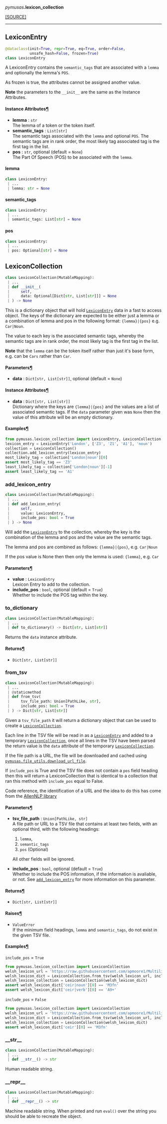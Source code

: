 <div className="source-div">
 <p><i>pymusas</i><strong>.lexicon_collection</strong></p>
 <p><a className="sourcelink" href="https://github.com/UCREL/pymusas/blob/main/pymusas/lexicon_collection.py">[SOURCE]</a></p>
</div>
<div></div>

---

<a id="pymusas.lexicon_collection.LexiconEntry"></a>

## LexiconEntry

```python
@dataclass(init=True, repr=True, eq=True, order=False,
           unsafe_hash=False, frozen=True)
class LexiconEntry
```

A LexiconEntry contains the `semantic_tags` that are associated with a
`lemma` and optionally the lemma's `POS`.

As frozen is true, the attributes cannot be assigned another value.

**Note** the parameters to the `__init__` are the same as the Instance
Attributes.

<h4 id="lexiconentry.instance_attributes">Instance Attributes<a className="headerlink" href="#lexiconentry.instance_attributes" title="Permanent link">&para;</a></h4>


- __lemma__ : `str` <br/>
    The lemma of a token or the token itself.
- __semantic\_tags__ : `List[str]` <br/>
    The semantic tags associated with the `lemma` and optional `POS`.
    The semantic tags are in rank order, the most likely tag associated
    tag is the first tag in the list.
- __pos__ : `str`, optional (default = `None`) <br/>
    The Part Of Speech (POS) to be associated with the `lemma`.

<a id="pymusas.lexicon_collection.LexiconEntry.lemma"></a>

#### lemma

```python
class LexiconEntry:
 | ...
 | lemma: str = None
```

<a id="pymusas.lexicon_collection.LexiconEntry.semantic_tags"></a>

#### semantic\_tags

```python
class LexiconEntry:
 | ...
 | semantic_tags: List[str] = None
```

<a id="pymusas.lexicon_collection.LexiconEntry.pos"></a>

#### pos

```python
class LexiconEntry:
 | ...
 | pos: Optional[str] = None
```

<a id="pymusas.lexicon_collection.LexiconCollection"></a>

## LexiconCollection

```python
class LexiconCollection(MutableMapping):
 | ...
 | def __init__(
 |     self,
 |     data: Optional[Dict[str, List[str]]] = None
 | ) -> None
```

This is a dictionary object that will hold [`LexiconEntry`](#lexiconentry) data in a fast to
access object. The keys of the dictionary are expected to be either just a
lemma or a combination of lemma and pos in the following format:
`{lemma}|{pos}` e.g. `Car|Noun`.

The value to each key is the associated semantic tags, whereby the semantic
tags are in rank order, the most likely tag is the first tag in the list.

**Note** that the `lemma` can be the token
itself rather than just it's base form, e.g. can be `Cars` rather than `Car`.

<h4 id="lexiconcollection.parameters">Parameters<a className="headerlink" href="#lexiconcollection.parameters" title="Permanent link">&para;</a></h4>


- __data__ : `Dict[str, List[str]]`, optional (default = `None`) <br/>

<h4 id="lexiconcollection.instance_attributes">Instance Attributes<a className="headerlink" href="#lexiconcollection.instance_attributes" title="Permanent link">&para;</a></h4>


- __data__ : `Dict[str, List[str]]` <br/>
    Dictionary where the keys are `{lemma}|{pos}` and the values are
    a list of associated semantic tags. If the `data` parameter given was
    `None` then the value of this attribute will be an empty dictionary.

<h4 id="lexiconcollection.examples">Examples<a className="headerlink" href="#lexiconcollection.examples" title="Permanent link">&para;</a></h4>

``` python
from pymusas.lexicon_collection import LexiconEntry, LexiconCollection
lexicon_entry = LexiconEntry('London', ['Z3', 'Z1', 'A1'], 'noun')
collection = LexiconCollection()
collection.add_lexicon_entry(lexicon_entry)
most_likely_tag = collection['London|noun'][0]
assert most_likely_tag == 'Z3'
least_likely_tag = collection['London|noun'][-1]
assert least_likely_tag == 'A1'
```

<a id="pymusas.lexicon_collection.LexiconCollection.add_lexicon_entry"></a>

### add\_lexicon\_entry

```python
class LexiconCollection(MutableMapping):
 | ...
 | def add_lexicon_entry(
 |     self,
 |     value: LexiconEntry,
 |     include_pos: bool = True
 | ) -> None
```

Will add the [`LexiconEntry`](#lexiconentry) to the collection, whereby the key is the
combination of the lemma and pos and the value are the semantic tags.

The lemma and pos are combined as follows: `{lemma}|{pos}`, e.g.
`Car|Noun`

If the pos value is None then then only the lemma is used: `{lemma}`,
e.g. `Car`

<h4 id="add_lexicon_entry.parameters">Parameters<a className="headerlink" href="#add_lexicon_entry.parameters" title="Permanent link">&para;</a></h4>


- __value__ : `LexiconEntry` <br/>
    Lexicon Entry to add to the collection.
- __include\_pos__ : `bool`, optional (default = `True`) <br/>
    Whether to include the POS tag within the key.

<a id="pymusas.lexicon_collection.LexiconCollection.to_dictionary"></a>

### to\_dictionary

```python
class LexiconCollection(MutableMapping):
 | ...
 | def to_dictionary() -> Dict[str, List[str]]
```

Returns the `data` instance attribute.

<h4 id="to_dictionary.returns">Returns<a className="headerlink" href="#to_dictionary.returns" title="Permanent link">&para;</a></h4>


- `Dict[str, List[str]]` <br/>

<a id="pymusas.lexicon_collection.LexiconCollection.from_tsv"></a>

### from\_tsv

```python
class LexiconCollection(MutableMapping):
 | ...
 | @staticmethod
 | def from_tsv(
 |     tsv_file_path: Union[PathLike, str],
 |     include_pos: bool = True
 | ) -> Dict[str, List[str]]
```

Given a `tsv_file_path` it will return a dictionary object that can
be used to create a [`LexiconCollection`](#lexiconcollection).

Each line in the TSV file will be read in as a [`LexiconEntry`](#lexiconentry)
and added to a temporary [`LexiconCollection`](#lexiconcollection), once all lines
in the TSV have been parsed the return value is the `data` attribute of
the temporary [`LexiconCollection`](#lexiconcollection).

If the file path is a URL, the file will be downloaded and cached using
[`pymusas.file_utils.download_url_file`](/pymusas/api/file_utils/#download_url_file).

If `include_pos` is True and the TSV file does not contain a
`pos` field heading then this will return a LexiconCollection that is
identical to a collection that ran this method with `include_pos` equal
to False.

Code reference, the identification of a URL and the idea to do this has
come from the [AllenNLP library](https://github.com/allenai/allennlp/blob/main/allennlp/common/file_utils.py#L205)

<h4 id="from_tsv.parameters">Parameters<a className="headerlink" href="#from_tsv.parameters" title="Permanent link">&para;</a></h4>


- __tsv\_file\_path__ : `Union[PathLike, str]` <br/>
    A file path or URL to a TSV file that contains at least two
    fields, with an optional third, with the following headings:

    1. `lemma`,
    2. `semantic_tags`
    3. `pos` (Optional)

    All other fields will be ignored.
- __include\_pos__ : `bool`, optional (default = `True`) <br/>
    Whether to include the POS information, if the information is avaliable,
    or not. See [`add_lexicon_entry`](#add_lexicon_entry) for more information on this
    parameter.

<h4 id="from_tsv.returns">Returns<a className="headerlink" href="#from_tsv.returns" title="Permanent link">&para;</a></h4>


- `Dict[str, List[str]]` <br/>

<h4 id="from_tsv.raises">Raises<a className="headerlink" href="#from_tsv.raises" title="Permanent link">&para;</a></h4>


- `ValueError` <br/>
    If the minimum field headings, `lemma` and `semantic_tags`, do not
    exist in the given TSV file.

<h4 id="from_tsv.examples">Examples<a className="headerlink" href="#from_tsv.examples" title="Permanent link">&para;</a></h4>


`include_pos` = `True`
``` python
from pymusas.lexicon_collection import LexiconCollection
welsh_lexicon_url = 'https://raw.githubusercontent.com/apmoore1/Multilingual-USAS/master/Welsh/semantic_lexicon_cy.tsv'
welsh_lexicon_dict = LexiconCollection.from_tsv(welsh_lexicon_url, include_pos=True)
welsh_lexicon_collection = LexiconCollection(welsh_lexicon_dict)
assert welsh_lexicon_dict['ceir|noun'][0] == 'M3fn'
assert welsh_lexicon_dict['ceir|verb'][0] == 'A9+'
```

`include_pos` = `False`
``` python
from pymusas.lexicon_collection import LexiconCollection
welsh_lexicon_url = 'https://raw.githubusercontent.com/apmoore1/Multilingual-USAS/master/Welsh/semantic_lexicon_cy.tsv'
welsh_lexicon_dict = LexiconCollection.from_tsv(welsh_lexicon_url, include_pos=False)
welsh_lexicon_collection = LexiconCollection(welsh_lexicon_dict)
assert welsh_lexicon_dict['ceir'][0] == 'M3fn'
```

<a id="pymusas.lexicon_collection.LexiconCollection.__str__"></a>

### \_\_str\_\_

```python
class LexiconCollection(MutableMapping):
 | ...
 | def __str__() -> str
```

Human readable string.

<a id="pymusas.lexicon_collection.LexiconCollection.__repr__"></a>

### \_\_repr\_\_

```python
class LexiconCollection(MutableMapping):
 | ...
 | def __repr__() -> str
```

Machine readable string. When printed and run `eval()` over the string
you should be able to recreate the object.

